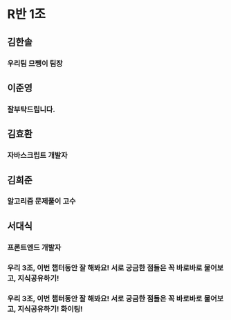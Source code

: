 # R반 1조

## 김한솔

### 우리팀 므쨍이 팀장

## 이준영

### 잘부탁드립니다.

## 김효환

### 자바스크립트 개발자

## 김희준

### 알고리즘 문제풀이 고수

## 서대식

### 프론트엔드 개발자 

### 우리 3조, 이번 챕터동안 잘 해봐요! 서로 궁금한 점들은 꼭 바로바로 물어보고, 지식공유하기!

### 우리 3조, 이번 챕터동안 잘 해봐요! 서로 궁금한 점들은 꼭 바로바로 물어보고, 지식공유하기! 화이팅!
